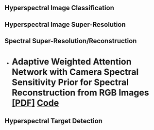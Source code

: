 ## Hyperspectral Image Classification
## Hyperspectral Image Super-Resolution
## Spectral Super-Resolution/Reconstruction
- # Adaptive Weighted Attention Network with Camera Spectral Sensitivity Prior for Spectral Reconstruction from RGB Images [[PDF]](http://openaccess.thecvf.com/content_CVPRW_2020/html/w31/Li_Adaptive_Weighted_Attention_Network_With_Camera_Spectral_Sensitivity_Prior_for_CVPRW_2020_paper.html) [Code](https://github.com/Deep-imagelab/AWAN)

## Hyperspectral Target Detection
